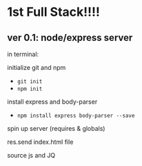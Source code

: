 1st Full Stack!!!!
===

ver 0.1: node/express server
---

in terminal:

initialize git and npm
- ```git init```
- ```npm init```

install express and body-parser
- ```npm install express body-parser --save```

spin up server (requires & globals)

res.send index.html file

source js and JQ
